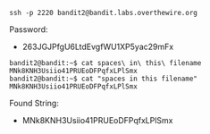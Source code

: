 ```
ssh -p 2220 bandit2@bandit.labs.overthewire.org
```

Password: 
- 263JGJPfgU6LtdEvgfWU1XP5yac29mFx

```
bandit2@bandit:~$ cat spaces\ in\ this\ filename
MNk8KNH3Usiio41PRUEoDFPqfxLPlSmx
bandit2@bandit:~$ cat "spaces in this filename"
MNk8KNH3Usiio41PRUEoDFPqfxLPlSmx
```

Found String: 
- MNk8KNH3Usiio41PRUEoDFPqfxLPlSmx 
